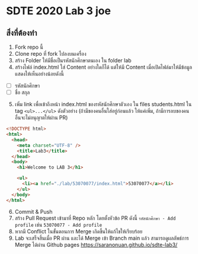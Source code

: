 # SDTE 2020 Lab 3 joe

## สิ่งที่ต้องทำ

1. Fork repo นี้
2. Clone repo ที่ fork ไปลงบนเครื่อง
3. สร้าง Folder ให้มีชื่อเป็นรหัสนักศึกษาตนเอง ใน folder lab
4. สร้างไฟล์​ index.html ใส่ Content อย่างใดก็ได้ แต่ให้มี Content เมื่อเปิดไฟล์มาให้มีข้อมูลแสดงให้เห็นอย่างน้อยดังนี้

- [ ] รหัสนักศึกษา
- [ ] ชื่อ สกุล

5. เพิ่ม link เพื่อเข้าถึงหน้า index.html ของรหัสนักศึกษาตัวเอง ใน files students.html ใน tag `<ul>...</ul>` ดังตัวอย่าง (ถ้ามีของคนอื่นใส่อยู่ก่อนแล้ว ให้แค่เพิ่ม, ถ้ามีการลบของคนอื่นจะไม่อนุญาตให้ผ่าน PR)

```html
<!DOCTYPE html>
<html>
  <head>
    <meta charset="UTF-8" />
    <title>Lab3</title>
  </head>
  <body>
    <h1>Welcome to LAB 3</h1>

    <ul>
      <li><a href="./lab/53070077/index.html">53070077</a></li>
    </ul>
  </body>
</html>
```

6. Commit & Push
7. สร้าง Pull Request เข้ามาที่ Repo หลัก โดยตั้งหัวข้อ PR ดังนี้ `รหัสนักศึกษา - Add profile` เช่น `53070077 - Add profile`
8. หากมี Conflict ในขั้นตอนการ Merge เกิดขึ้นให้แก้ไขให้เรียบร้อย
9. Lab จะเสร็จสิ้นเมื่อ PR ผ่าน และได้ Merge เข้า Branch main แล้ว สามารถดูผลลัพธ์การ Merge ได้ผ่าน Github pages https://saranonuan.github.io/sdte-lab3/
